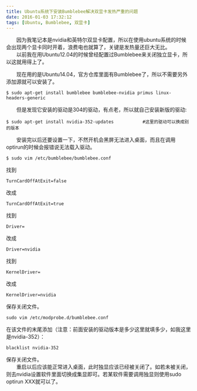 ```yaml
---
title: Ubuntu系统下安装Bumblebee解决双显卡发热严重的问题
date: 2016-01-03 17:32:12
tags: [Ubuntu, Bumblebee, 双显卡]
---
```

&emsp;&emsp;因为我笔记本是nvidia和英特尔双显卡配置，所以在使用ubuntu系统的时候会出现两个显卡同时开着，浪费电也就算了，关键是发热量还巨大无比。  
&emsp;&emsp;以前我在用Ubuntu12.04的时候曾经配置过Bumblebee来关闭独立显卡，所以这就用得上了。  

<!-- more -->

&emsp;&emsp;现在用的是Ubuntu14.04，官方仓库里面有Bumblebee了，所以不需要另外添加源就可以安装了。  

    $ sudo apt-get install bumblebee bumblebee-nvidia primus linux-headers-generic

&emsp;&emsp;但是发现它安装的驱动是304的驱动，有点老，所以就自己安装新版的驱动:

    $ sudo apt-get install nvidia-352-updates           #这里的驱动可以换成别的版本

&emsp;&emsp;安装完以后还要设置一下，不然开机会黑屏无法进入桌面，而且在调用optirun的时候会报错说无法载入驱动。

    $ sudo vim /etc/bumblebee/bumblebee.conf

找到

    TurnCardOffAtExit=false

改成

    TurnCardOffAtExit=true

找到

    Driver=

改成

    Driver=nvidia

找到

    KernelDriver=

改成

    KernelDriver=nvidia

保存关闭文件。

    sudo vim /etc/modprobe.d/bumblebee.conf

在该文件的末尾添加（注意：前面安装的驱动版本是多少这里就填多少，如我这里是nvidia-352）：

    blacklist nvidia-352

保存关闭文件。  
&emsp;&emsp;重启以后应该能正常进入桌面，此时独显应该已经被关闭了。如若未被关闭，则去nvidia设置软件里面切换成集显即可。若某软件需要调用独显则使用sudo optirun XXX就可以了。
